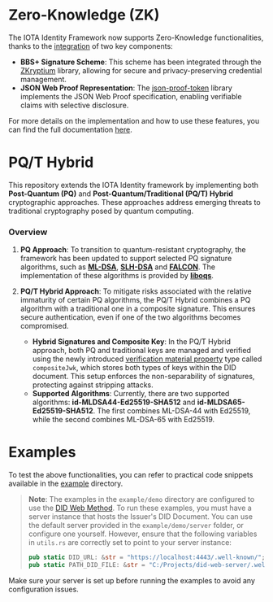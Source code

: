 # Zero-Knowledge (ZK)

The IOTA Identity Framework now supports Zero-Knowledge functionalities, thanks to the [integration](https://github.com/iotaledger/identity.rs/pull/1285) of two key components:

* **BBS+ Signature Scheme**: This scheme has been integrated through the [ZKryptium](https://github.com/Cybersecurity-LINKS/zkryptium) library, allowing for secure and privacy-preserving credential management.
* **JSON Web Proof Representation**: The [json-proof-token](https://github.com/Cybersecurity-LINKS/json-proof-token) library implements the JSON Web Proof specification, enabling verifiable claims with selective disclosure.

For more details on the implementation and how to use these features, you can find the full documentation [here](https://wiki.iota.org/identity.rs/how-tos/verifiable-credentials/zero-knowledge-selective-disclosure/).

# PQ/T Hybrid
This repository extends the IOTA Identity framework by implementing both **Post-Quantum (PQ)** and **Post-Quantum/Traditional (PQ/T) Hybrid** cryptographic approaches. These approaches address emerging threats to traditional cryptography posed by quantum computing.

### Overview

1. **PQ Approach**: To transition to quantum-resistant cryptography, the framework has been updated to support selected PQ signature algorithms, such as [**ML-DSA**](https://csrc.nist.gov/pubs/fips/204/final), [**SLH-DSA**](https://csrc.nist.gov/pubs/fips/205/final) and [**FALCON**](https://falcon-sign.info/). The implementation of these algorithms is provided by [**liboqs**](https://github.com/open-quantum-safe/liboqs-rust).

2. **PQ/T Hybrid Approach**: To mitigate risks associated with the relative immaturity of certain PQ algorithms, the PQ/T Hybrid combines a PQ algorithm with a traditional one in a composite signature. This ensures secure authentication, even if one of the two algorithms becomes compromised.
   - **Hybrid Signatures and Composite Key**: In the PQ/T Hybrid approach, both PQ and traditional keys are managed and verified using the newly introduced [verification material property](https://www.w3.org/TR/did-core/#verification-material) type called `compositeJwk`, which stores both types of keys within the DID document. This setup enforces the non-separability of signatures, protecting against stripping attacks.
   - **Supported Algorithms**: Currently, there are two supported algorithms: **id-MLDSA44-Ed25519-SHA512** and **id-MLDSA65-Ed25519-SHA512**. The first combines ML-DSA-44 with Ed25519, while the second combines ML-DSA-65 with Ed25519.

# Examples

To test the above functionalities, you can refer to practical code snippets available in the [example](https://github.com/Cybersecurity-LINKS/pq-zk-identity/tree/PQ/T-Hybrid/examples) directory.
> **Note**: The examples in the `example/demo` directory are configured to use the [DID Web Method](https://w3c-ccg.github.io/did-method-web/). To run these examples, you must
> have a server instance that hosts the Issuer's DID Document. You can use the default server provided in the `example/demo/server` folder, or configure one yourself. However,
> ensure that the following variables in `utils.rs` are correctly set to point to your server instance:
> ```rust
> pub static DID_URL: &str = "https://localhost:4443/.well-known/";
> pub static PATH_DID_FILE: &str = "C:/Projects/did-web-server/.well-known/";
> ```
Make sure your server is set up before running the examples to avoid any configuration issues.
